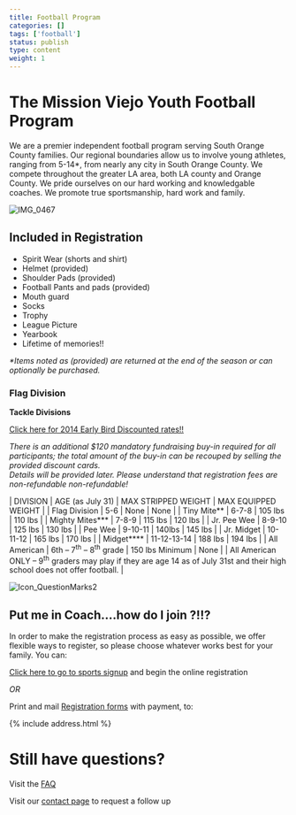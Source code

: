 ```yaml
---
title: Football Program
categories: []
tags: ['football']
status: publish
type: content
weight: 1
---
```


# The Mission Viejo Youth Football Program

We are a premier independent football program serving South Orange County families. Our regional boundaries allow us to involve young athletes, ranging from 5-14\*, from nearly any city in South Orange County. We compete throughout the greater LA area, both LA county and Orange County. We pride ourselves on our hard working and knowledgable coaches. We promote true sportsmanship, hard work and family. 

![IMG_0467](http://mvcowboysfootball.files.wordpress.com/2013/02/img_0467.jpg?w=313)

## Included in Registration

- Spirit Wear (shorts and shirt)
- Helmet (provided)
- Shoulder Pads (provided)
- Football Pants and pads (provided)
- Mouth guard
- Socks
- Trophy
- League Picture
- Yearbook
- Lifetime of memories!!

_\*Items noted as (provided) are returned at the end of the season or can optionally be purchased._

### **Flag Division**

**Tackle Divisions**

[Click here for 2014 Early Bird Discounted rates!!](http://wp.me/p2Koar-13E)

_There is an additional $120 mandatory fundraising buy-in required for all participants; the total amount of the buy-in can be recouped by selling the provided discount cards.  
Details will be provided later. Please understand that registration fees are non-refundable non-refundable!_

| DIVISION | AGE (as July 31) | MAX STRIPPED WEIGHT | MAX EQUIPPED WEIGHT |
| Flag Division | 5-6 | None | None | | Tiny Mite\*\* | 6-7-8 | 105 lbs | 110 lbs |
| Mighty Mites\*\*\* | 7-8-9 | 115 lbs | 120 lbs | | Jr. Pee Wee | 8-9-10 | 125 lbs | 130 lbs |
| Pee Wee | 9-10-11 | 140lbs | 145 lbs |
| Jr. Midget | 10-11-12 | 165 lbs | 170 lbs |
| Midget\*\*\*\* | 11-12-13-14 | 188 lbs | 194 lbs |
| All American | 6th – 7<sup>th</sup> – 8<sup>th</sup> grade | 150 lbs Minimum | None |
| All American ONLY – 9<sup>th</sup> graders may play if they are age 14 as of July 31st and their high school does not offer football. |

![Icon_QuestionMarks2](http://mvcowboysfootball.files.wordpress.com/2013/02/icon_questionmarks2.jpg?w=150)

## **Put me in Coach....how do I join ?!!?**

In order to make the registration process as easy as possible, we offer flexible ways to register, so please choose whatever works best for your family. You can:

 [Click here to go to sports signup](https://mvjaac.sportssignup.com/ "Registration") and begin the online registration 

_OR_

Print and mail [Registration forms](http://mvcowboysfootball.files.wordpress.com/2000/07/reg-form.pdf "Registration Link") with payment, to:

{% include address.html %}

# Still have questions? 

Visit the [FAQ]({{site.url}}/content/football-faq.html "FAQ") 

Visit our [contact page]({{site.url}}/content/contact-us-2.html "contact us") to request a follow up

